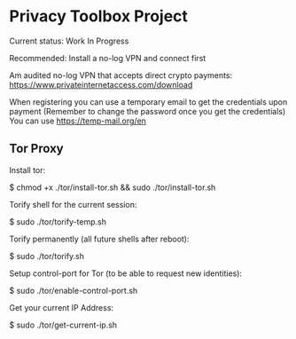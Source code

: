 # Privacy Toolbox Project


Current status: Work In Progress




Recommended: Install a no-log VPN and connect first

Am audited no-log VPN that accepts direct crypto payments:
https://www.privateinternetaccess.com/download

When registering you can use a temporary email to get the credentials upon payment
(Remember to change the password once you get the credentials)
You can use https://temp-mail.org/en




## Tor Proxy

Install tor:

$ chmod +x ./tor/install-tor.sh && sudo ./tor/install-tor.sh


Torify shell for the current session:

$ sudo ./tor/torify-temp.sh


Torify permanently (all future shells after reboot):

$ sudo ./tor/torify.sh


Setup control-port for Tor (to be able to request new identities):

$ sudo ./tor/enable-control-port.sh


Get your current IP Address:

$ sudo ./tor/get-current-ip.sh